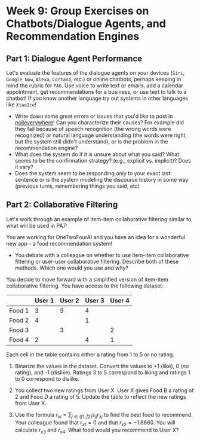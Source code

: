 # Week 9: Group Exercises on Chatbots/Dialogue Agents, and Recommendation Engines

## Part 1: Dialogue Agent Performance

Let's evaluate the features of the dialogue agents on your devices (`Siri`, `Google Now`, `Alexa`, `Cortana`, etc.) or online chatbots, perhaps keeping in mind the rubric for `PA6`. 
Use voice to write text or emails, add a calendar appointment, get recommendations for a business, or use text to talk to a chatbot! If you know another language try out systems in other languages like `XiaoIce`! 

* Write down some great errors or issues that you'd like to post in [polleverywhere](https://pollev.com/danjurafsky451)! 
  Can you characterize their causes? 
  For example did they fail because of speech recognition (the wrong words were recognized) or natural language understanding (the words were right, but the system still didn't understand), or is the problem in the recommendation engine? 
* What does the system do if it is unsure about what you said? What seems to be the confirmation strategy? (e.g., explicit vs. implicit)? 
  Does it vary?
* Does the system seem to be responding only to your exact last sentence or is the system modeling the discourse history in some way (previous turns, remembering things you said, etc)

## Part 2: Collaborative Filtering

Let's work through an example of item-item collaborative filtering similar to what will be used in PA7:

You are working for OneTwoFourAI and you have an idea for a wonderful new app - a food recommendation system! 

* You debate with a colleague on whether to use item-item collaborative filtering or user-user collaborative filtering. Describe both of these methods. Which one would you use and why?

You decide to move forward with a simplified version of item-item collaborative filtering. You have access to the following dataset: 


|        | User 1 | User 2 | User 3 | User 4 |
|--------|--------|--------|--------|--------|
| Food 1 | 3      | 5      | 4      |        |
| Food 2 | 4      |        | 1      |        |
| Food 3 |        | 3      |        | 2      |
| Food 4 | 2      |        | 4      | 1      |

Each cell in the table contains either a rating from 1 to 5 or no rating. 


1. Binarize the values in the dataset. Convert the values to +1 (like), 0 (no rating), and -1 (dislike). Ratings 3 to 5 correspond to liking and ratings 1 to 0 correspond to dislike. 

2. You collect two new ratings from User X. User X gives Food B a rating of 2 and Food D a rating of 5. Update the table to reflect the new ratings from User X. 

3. Use the formula $r_{xi} = \sum_{j\in(f1, f2)} s_{ij}r_{xj}$ to find the best food to recommend. Your colleague found that $r_{x1} = 0$ and that $r_{x2} = -1.8660$. You will calculate $r_{x3}$ and $r_{x4}$. What food would you recommend to User X?
